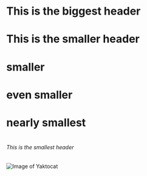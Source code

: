 # <h1> This is the biggest header
# This is the smaller header
# smaller
# even smaller
# nearly smallest
# <h6> This is the smallest header

![Image of Yaktocat](https://octodex.github.com/images/yaktocat.png)
